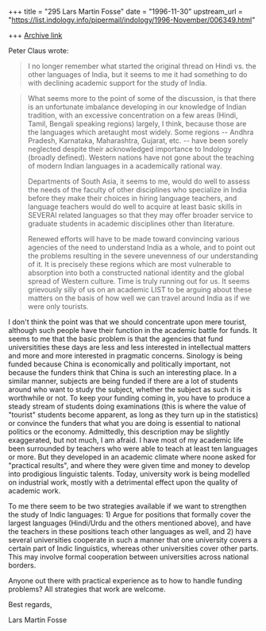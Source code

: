 +++
title = "295 Lars Martin Fosse"
date = "1996-11-30"
upstream_url = "https://list.indology.info/pipermail/indology/1996-November/006349.html"

+++
[Archive link](https://list.indology.info/pipermail/indology/1996-November/006349.html)

Peter Claus wrote:

>I no longer remember what started the original thread
>on Hindi vs. the other languages of India, but it seems
>to me it had something to do with declining academic
>support for the study of India. 

>What seems more to the point of some of the discussion, is that there is
>an unfortunate imbalance developing in our knowledge of Indian tradition,
>with an excessive concentration on a few areas (Hindi, Tamil, Bengali
>speaking regions) largely, I think, because those are the languages which
>aretaught most widely.  Some regions -- Andhra Pradesh,
>Karnataka, Maharashtra, Gujarat, etc. -- have been
>sorely neglected despite their acknowledged importance
>to Indology (broadly defined).  Western nations have
>not gone about the teaching of modern Indian languages
>in a academically rational way.
> 
>Departments of South Asia, it seems to me, would do
>well to assess the needs of the faculty of other
>disciplines who specialize in India before they make
>their choices in hiring language teachers, and language
>teachers would do well to acquire at least basic skills
>in SEVERAl related languages so that they may offer
>broader service to graduate students in academic
>disciplines other than literature.  
> 
>Renewed efforts will have to be made toward convincing
>various agencies of the need to understand India as a
>whole, and to point out the problems resulting in the
>severe unevenness of our understanding of it.  It is
>precisely these regions which are most vulnerable to
>absorption into both a constructed national identity
>and the global spread of Western culture.  Time is
>truly running out for us.  It seems grievously silly of
>us on an academic LIST to be arguing about these
>matters on the basis of how well we can travel around
>India as if we were only tourists. 

I don't think the point was that we should concentrate upon mere tourist,
although such people have their function in the academic battle for funds.
It seems to me that the basic problem is that the agencies that fund
universitities these days are less and less interested in intellectual
matters and more and more interested in pragmatic concerns. Sinology is
being funded because China is economically and politically important, not
because the funders think that China is such an interesting place. In a
similar manner, subjects are being funded if there are a lot of students
around who want to study the subject, whether the subject as such it is
worthwhile or not. To keep your funding coming in, you have to produce a
steady stream of students doing examinations (this is where the value of
"tourist" students become apparent, as long as they turn up in the
statistics) or convince the funders that what you are doing is essential to
national politics or the economy. Admittedly, this description may be
slightly exaggerated, but not much, I am afraid. I have most of my academic
life been surrounded by teachers who were able to teach at least ten
languages or more. But they developed in an academic climate where noone
asked for "practical results", and where they were given time and money to
develop into prodigious linguistic talents. Today, university work is being
modelled on industrial work, mostly with a detrimental effect upon the
quality of academic work.

To me there seem to be two strategies available if we want to strengthen the
study of Indic languages: 1) Argue for positions that formally cover the
largest languages (Hindi/Urdu and the others mentioned above), and have the
teachers in these positions teach other languages as well, and 2) have
several universities cooperate in such a manner that one university covers a
certain part of Indic linguistics, whereas other universities cover other
parts. This may involve formal cooperation between universities across
national borders. 

Anyone out there with practical experience as to how to handle funding
problems? All strategies that work are welcome.

Best regards,

Lars Martin Fosse





